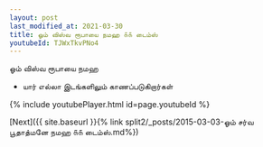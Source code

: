 ```yaml
---
layout: post
last_modified_at: 2021-03-30
title: ஓம் விஸ்வ ரூபாயை நமஹ ௧௧ டைம்ஸ்
youtubeId: TJWxTkvPNo4
---
```

 
 
 ஓம் விஸ்வ ரூபாயை நமஹ  
 
 -  யார் எல்லா இடங்களிலும் காணப்படுகிறார்கள் 
 
  
 
  
 
 
 
 
 
 


{% include youtubePlayer.html id=page.youtubeId %}
 
[Next]({{ site.baseurl }}{% link  split2/_posts/2015-03-03-ஓம் சர்வ பூதாத்மனே நமஹ ௧௧ டைம்ஸ்.md%})
 
